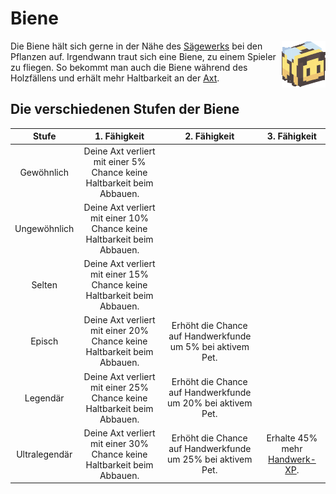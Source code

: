 # Biene

<img align="right" width="70" height="75" src="../../../assets/image/pets/Biene.png">

Die Biene hält sich gerne in der Nähe des [Sägewerks](../../pages/nebenjobs/sägewerk.md) bei den Pflanzen auf. Irgendwann traut sich eine Biene, zu einem Spieler zu fliegen. So bekommt man auch die Biene während des Holzfällens und erhält mehr Haltbarkeit an der [Axt](https://wiki.germanrp.eu/pages/nebenjobs/sägewerk/#axte).

## Die verschiedenen Stufen der Biene
| Stufe | 1. Fähigkeit | 2. Fähigkeit | 3. Fähigkeit |
|:-:|:-:|:-:|:-:|
| Gewöhnlich | Deine Axt verliert mit einer 5% Chance keine Haltbarkeit beim Abbauen. |
| Ungewöhnlich | Deine Axt verliert mit einer 10% Chance keine Haltbarkeit beim Abbauen. |
| Selten | Deine Axt verliert mit einer 15% Chance keine Haltbarkeit beim Abbauen. |
| Episch | Deine Axt verliert mit einer 20% Chance keine Haltbarkeit beim Abbauen. | Erhöht die Chance auf Handwerkfunde um 5% bei aktivem Pet. |
| Legendär | Deine Axt verliert mit einer 25% Chance keine Haltbarkeit beim Abbauen. | Erhöht die Chance auf Handwerkfunde um 20% bei aktivem Pet. |
| Ultralegendär | Deine Axt verliert mit einer 30% Chance keine Haltbarkeit beim Abbauen. | Erhöht die Chance auf Handwerkfunde um 25% bei aktivem Pet. | Erhalte 45% mehr [Handwerk-XP](../../pages/skills/handwerk.md). |